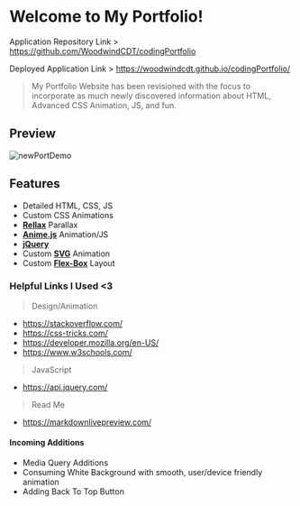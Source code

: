 # Welcome to My Portfolio!

Application Repository Link > https://github.com/WoodwindCDT/codingPortfolio

Deployed Application Link > https://woodwindcdt.github.io/codingPortfolio/


> My Portfolio Website has been revisioned with the focus to incorporate as much newly discovered information about HTML, Advanced CSS Animation, JS, and fun.

## Preview
![newPortDemo](https://user-images.githubusercontent.com/67067481/93732645-d7f4ce80-fb97-11ea-9e50-55fd5308bdeb.png)

## Features
- Detailed HTML, CSS, JS
- Custom CSS Animations
- [**Rellax**](https://github.com/dixonandmoe/rellax) Parallax
- [**Anime.js**](https://github.com/juliangarnier/anime/) Animation/JS
- [**jQuery**](https://jquery.com/)
- Custom [**SVG**](https://developer.mozilla.org/en-US/docs/Web/SVG) Animation
- Custom [**Flex-Box**](https://css-tricks.com/snippets/css/a-guide-to-flexbox/) Layout

### Helpful Links I Used <3
> Design/Animation
- https://stackoverflow.com/
- https://css-tricks.com/
- https://developer.mozilla.org/en-US/
- https://www.w3schools.com/

> JavaScript
- https://api.jquery.com/

> Read Me
- https://markdownlivepreview.com/

#### Incoming Additions
- Media Query Additions
- Consuming White Background with smooth, user/device friendly animation
- Adding Back To Top Button